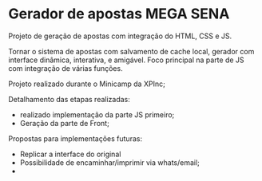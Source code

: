 <h1>Gerador de apostas MEGA SENA</h1>

<p>Projeto de geração de apostas com integração do HTML, CSS e JS.<br>

Tornar o sistema de apostas com salvamento de cache local, gerador com interface dinâmica, interativa, e amigável. Foco principal na parte de JS com integração de várias funções.<br></p>

Projeto realizado durante o Minicamp da XPInc;

Detalhamento das etapas realizadas:

<ul>
  <li>realizado implementação da parte JS primeiro;</li>
  <li>Geração da parte de Front;</li>
</ul>

Propostas para implementações futuras:

<ul>
  <li>Replicar a interface do original</li>
  <li>Possibilidade de encaminhar/imprimir via whats/email;</li>
  <li></li>
</ul>
